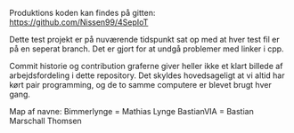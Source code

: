 Produktions koden kan findes på gitten: https://github.com/Nissen99/4SepIoT 

Dette test projekt er på nuværende tidspunkt sat op med at hver test fil er på en seperat branch.
Det er gjort for at undgå problemer med linker i cpp.

Commit historie og contribution graferne giver heller ikke et klart billede af arbejdsfordeling i dette repository.
Det skyldes hovedsageligt at vi altid har kørt pair programming, og de to samme computere er blevet brugt hver gang.

Map af navne:
Bimmerlynge = Mathias Lynge
BastianVIA = Bastian Marschall Thomsen
